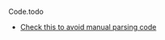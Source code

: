 Code.todo

* [Check this to avoid manual parsing code](http://www.merowing.info/2013/07/stop-writing-data-parsing-code-in-your-apps)